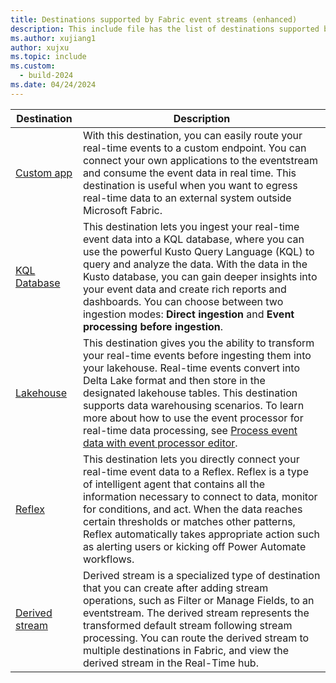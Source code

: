```yaml
---
title: Destinations supported by Fabric event streams (enhanced)
description: This include file has the list of destinations supported by Fabric event streams with enhanced capabilities.
ms.author: xujiang1
author: xujxu 
ms.topic: include
ms.custom:
  - build-2024
ms.date: 04/24/2024
---
```


| Destination          | Description |
| --------------- | ---------- |
| [Custom app](../add-destination-custom-app.md) | With this destination, you can easily route your real-time events to a custom endpoint. You can connect your own applications to the eventstream and consume the event data in real time. This destination is useful when you want to egress real-time data to an external system outside Microsoft Fabric.|
| [KQL Database](../add-destination-kql-database.md) | This destination lets you ingest your real-time event data into a KQL database, where you can use the powerful Kusto Query Language (KQL) to query and analyze the data. With the data in the Kusto database, you can gain deeper insights into your event data and create rich reports and dashboards. You can choose between two ingestion modes: **Direct ingestion** and **Event processing before ingestion**.|
| [Lakehouse](../add-destination-lakehouse.md) | This destination gives you the ability to transform your real-time events before ingesting them into your lakehouse. Real-time events convert into Delta Lake format and then store in the designated lakehouse tables. This destination supports data warehousing scenarios. To learn more about how to use the event processor for real-time data processing, see [Process event data with event processor editor](./process-events-using-event-processor-editor.md).|
| [Reflex](../add-destination-reflex.md) |This destination lets you directly connect your real-time event data to a Reflex. Reflex is a type of intelligent agent that contains all the information necessary to connect to data, monitor for conditions, and act. When the data reaches certain thresholds or matches other patterns, Reflex automatically takes appropriate action such as alerting users or kicking off Power Automate workflows.|
| [Derived stream](../add-destination-derived-stream.md) | Derived stream is a specialized type of destination that you can create after adding stream operations, such as Filter or Manage Fields, to an eventstream. The derived stream represents the transformed default stream following stream processing. You can route the derived stream to multiple destinations in Fabric, and view the derived stream in the Real-Time hub. |
